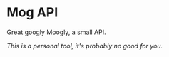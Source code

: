 # Mog API

Great googly Moogly, a small API.

_This is a personal tool, it's probably no good for you._
